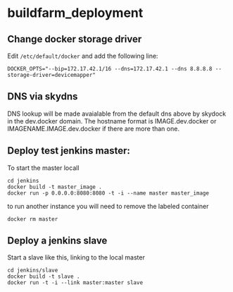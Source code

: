 buildfarm_deployment
====================

Change docker storage driver
----------------------------

Edit `/etc/default/docker` and add the following line:

    DOCKER_OPTS="--bip=172.17.42.1/16 --dns=172.17.42.1 --dns 8.8.8.8 --storage-driver=devicemapper"

DNS via skydns
--------------

DNS lookup will be made avaialable from the default dns above by skydock in the dev.docker domain. 
The hostname format is IMAGE.dev.docker or IMAGENAME.IMAGE.dev.docker if there are more than one. 


Deploy test jenkins master:
---------------------------

To start the master locall

    cd jenkins
    docker build -t master_image .
    docker run -p 0.0.0.0:8080:8080 -t -i --name master master_image

to run another instance you will need to remove the labeled container

    docker rm master


Deploy a jenkins slave
----------------------

Start a slave like this, linking to the local master

    cd jenkins/slave
    docker build -t slave .
    docker run -t -i --link master:master slave

